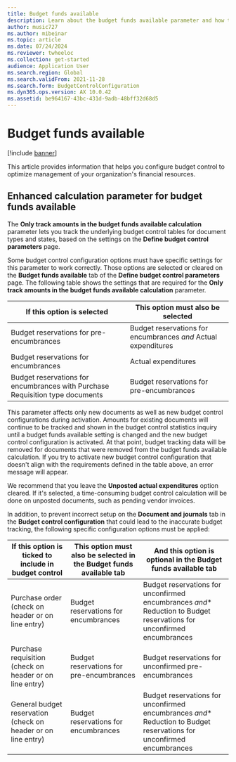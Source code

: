 ```yaml
---
title: Budget funds available
description: Learn about the budget funds available parameter and how to configure budget control to optimize management of your organization's financial resources.
author: music727
ms.author: mibeinar
ms.topic: article
ms.date: 07/24/2024
ms.reviewer: twheeloc
ms.collection: get-started
audience: Application User
ms.search.region: Global
ms.search.validFrom: 2021-11-28
ms.search.form: BudgetControlConfiguration
ms.dyn365.ops.version: AX 10.0.42
ms.assetid: be964167-43bc-431d-9adb-48bff32d68d5
---
```


# Budget funds available

[!include [banner](../includes/banner.md)]

This article provides information that helps you configure budget control to optimize management of your organization's financial resources.

## Enhanced calculation parameter for budget funds available

The **Only track amounts in the budget funds available calculation** parameter lets you track the underlying budget control tables for document types and states, based on the settings on the **Define budget control parameters** page.

Some budget control configuration options must have specific settings for this parameter to work correctly. Those options are selected or cleared on the **Budget funds available** tab of the **Define budget control parameters** page. The following table shows the settings that are required for the **Only track amounts in the budget funds available calculation** parameter.

| If this option is selected | This option must also be selected |
| ------------------------- | -------------------------------- |
| Budget reservations for pre-encumbrances | Budget reservations for encumbrances *and* Actual expenditures |
| Budget reservations for encumbrances | Actual expenditures |
| Budget reservations for encumbrances with Purchase Requisition type documents | Budget reservations for pre-encumbrances |

This parameter affects only new documents as well as new budget control configurations during activation. Amounts for existing documents will continue to be tracked and shown in the budget control statistics inquiry until a budget funds available setting is changed and the new budget control configuration is activated. At that point, budget tracking data will be removed for documents that were removed from the budget funds available calculation. If you try to activate new budget control configuration that doesn't align with the requirements defined in the table above, an error message will appear. 

We recommend that you leave the **Unposted actual expenditures** option cleared. If it's selected, a time-consuming budget control calculation will be done on unposted documents, such as pending vendor invoices.

In addition, to prevent incorrect setup on the **Document and journals** tab in the **Budget control configuration** that could lead to the inaccurate budget tracking, the following specific configuration options must be applied:

| If this option is ticked to include in budget control | This option must also be selected in the Budget funds available tab | And this option is optional in the Budget funds available tab |
| ------------------------- | -------------------------------- |-------------------------------- |
| Purchase order (check on header or on line entry) | Budget reservations for encumbrances | Budget reservations for unconfirmed encumbrances *and** Reduction to Budget reservations for unconfirmed encumbrances |
| Purchase requisition (check on header or on line entry) | Budget reservations for pre-encumbrances | Budget reservations for unconfirmed pre-encumbrances |
| General budget reservation (check on header or on line entry) | Budget reservations for encumbrances | Budget reservations for unconfirmed encumbrances *and** Reduction to Budget reservations for unconfirmed encumbrances |
